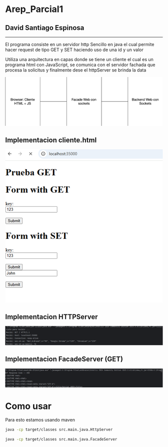 # Arep_Parcial1
## David Santiago Espinosa

---
El programa  consiste en un servidor http Sencillo en java el cual permite hacer request de tipo GET y SET haciendo uso de una id y un valor

Utiliza una arquitectura en capas donde se tiene un cliente el cual es  un programa html con JavaScript, se comunica con el servidor fachada que procesa la solicitus y finalmente dese el httpServer se brinda la data

![Arquitectura](resources/1.png)

## Implementacion cliente.html

![client.png](resources/2.png)

## Implementacion HTTPServer
![Server.png](resources/3.png)

## Implementacion FacadeServer (GET)

![Facade.png](resources/4.png)

# Como usar
Para esto estamos usando maven
```bash
java -cp target/classes src.main.java.HttpServer
```
```bash
java -cp target/classes src.main.java.FacadeServer
```